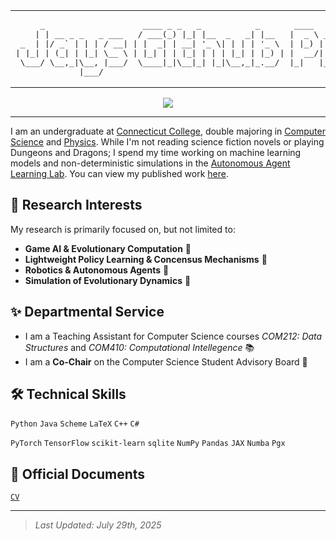 <table align="center">
  <tr>
    <td>
<pre>
     _                    ____ _ _   _           _       ____             __ _ _      
    | | __ _ _   _ ___   / ___(_) |_| |__  _   _| |__   |  _ \ _ __ ___  / _(_) | ___ 
 _  | |/ _` | | | / __| | |  _| | __| '_ \| | | | '_ \  | |_) | '__/ _ \| |_| | |/ _ \
| |_| | (_| | |_| \__ \ | |_| | | |_| | | | |_| | |_) | |  __/| | | (_) |  _| | |  __/
 \___/ \__,_|\__, |___/  \____|_|\__|_| |_|\__,_|_.__/  |_|   |_|  \___/|_| |_|_|\___|
             |___/                                                                    
</pre>
    </td>
  </tr>
</table>

<p align="center">
  <a href="https://skillicons.dev">
    <img src="https://skillicons.dev/icons?i=py,java,pytorch,tensorflow,sklearn,sqlite,neovim,github,bash,ubuntu" />
  </a>
</p>

---

I am an undergraduate at [Connecticut College](https://www.conncoll.edu/), double majoring in [Computer Science](https://www.conncoll.edu/academics/majors-departments-programs/departments/computer-science/) and [Physics](https://www.conncoll.edu/academics/majors-departments-programs/departments/physics-astronomy-and-geophysics/). While I'm not reading science fiction novels or playing Dungeons and Dragons; I spend my time working on machine learning models and non-deterministic simulations in the [Autonomous Agent Learning Lab](https://oak.conncoll.edu/parker/research.html). You can view my published work [here](https://scholar.google.com/citations?user=mporz1gAAAAJ&hl=en).

## 🔬 Research Interests

My research is primarily focused on, but not limited to:
- **Game AI & Evolutionary Computation** 🧬
- **Lightweight Policy Learning & Concensus Mechanisms** 🔮
- **Robotics & Autonomous Agents** 🤖  
- **Simulation of Evolutionary Dynamics** 🌱  

## ✨ Departmental Service

- I am a Teaching Assistant for Computer Science courses *COM212: Data Structures* and *COM410: Computational Intellegence* 📚
- I am a **Co-Chair** on the Computer Science Student Advisory Board 💬


## 🛠️ Technical Skills

`Python` `Java` `Scheme` `LaTeX` `C++` `C#`

`PyTorch` `TensorFlow` `scikit-learn` `sqlite` `NumPy` `Pandas` `JAX` `Numba` `Pgx`


## 📄 Official Documents

[` CV `](Jay.Nash.CV.pdf)

---

> _Last Updated: July 29th, 2025_
